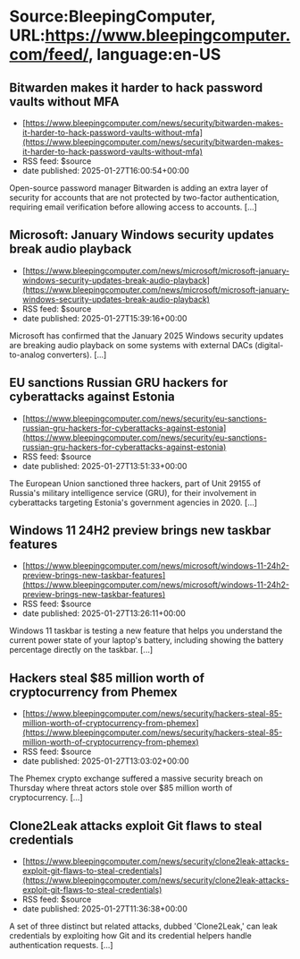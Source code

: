 # Source:BleepingComputer, URL:https://www.bleepingcomputer.com/feed/, language:en-US

## Bitwarden makes it harder to hack password vaults without MFA
 - [https://www.bleepingcomputer.com/news/security/bitwarden-makes-it-harder-to-hack-password-vaults-without-mfa](https://www.bleepingcomputer.com/news/security/bitwarden-makes-it-harder-to-hack-password-vaults-without-mfa)
 - RSS feed: $source
 - date published: 2025-01-27T16:00:54+00:00

Open-source password manager Bitwarden is adding an extra layer of security for accounts that are not protected by two-factor authentication, requiring email verification before allowing access to accounts. [...]

## Microsoft: January Windows security updates break audio playback
 - [https://www.bleepingcomputer.com/news/microsoft/microsoft-january-windows-security-updates-break-audio-playback](https://www.bleepingcomputer.com/news/microsoft/microsoft-january-windows-security-updates-break-audio-playback)
 - RSS feed: $source
 - date published: 2025-01-27T15:39:16+00:00

​Microsoft has confirmed that the January 2025 Windows security updates are breaking audio playback on some systems with external DACs (digital-to-analog converters). [...]

## EU sanctions Russian GRU hackers for cyberattacks against Estonia
 - [https://www.bleepingcomputer.com/news/security/eu-sanctions-russian-gru-hackers-for-cyberattacks-against-estonia](https://www.bleepingcomputer.com/news/security/eu-sanctions-russian-gru-hackers-for-cyberattacks-against-estonia)
 - RSS feed: $source
 - date published: 2025-01-27T13:51:33+00:00

The European Union sanctioned three hackers, part of Unit 29155 of Russia's military intelligence service (GRU), for their involvement in cyberattacks targeting Estonia's government agencies in 2020. [...]

## Windows 11 24H2 preview brings new taskbar features
 - [https://www.bleepingcomputer.com/news/microsoft/windows-11-24h2-preview-brings-new-taskbar-features](https://www.bleepingcomputer.com/news/microsoft/windows-11-24h2-preview-brings-new-taskbar-features)
 - RSS feed: $source
 - date published: 2025-01-27T13:26:11+00:00

Windows 11 taskbar is testing a new feature that helps you understand the current power state of your laptop's battery, including showing the battery percentage directly on the taskbar. [...]

## Hackers steal $85 million worth of cryptocurrency from Phemex
 - [https://www.bleepingcomputer.com/news/security/hackers-steal-85-million-worth-of-cryptocurrency-from-phemex](https://www.bleepingcomputer.com/news/security/hackers-steal-85-million-worth-of-cryptocurrency-from-phemex)
 - RSS feed: $source
 - date published: 2025-01-27T13:03:02+00:00

The Phemex crypto exchange suffered a massive security breach on Thursday where threat actors stole over $85 million worth of cryptocurrency. [...]

## Clone2Leak attacks exploit Git flaws to steal credentials
 - [https://www.bleepingcomputer.com/news/security/clone2leak-attacks-exploit-git-flaws-to-steal-credentials](https://www.bleepingcomputer.com/news/security/clone2leak-attacks-exploit-git-flaws-to-steal-credentials)
 - RSS feed: $source
 - date published: 2025-01-27T11:36:38+00:00

A set of three distinct but related attacks, dubbed 'Clone2Leak,' can leak credentials by exploiting how Git and its credential helpers handle authentication requests. [...]

